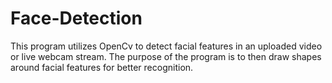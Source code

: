 # Face-Detection
This program utilizes OpenCv to detect facial features in an uploaded video or live webcam stream. The purpose of the program is to then draw shapes around facial features for better recognition.
